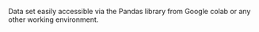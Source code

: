 Data set easily accessible via the Pandas library from Google colab or any other working environment.
